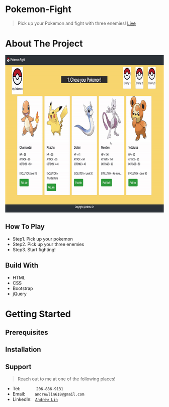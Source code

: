 # Pokemon-Fight
> Pick up your Pokemon and fight with three enemies!
> [Live](https://andrewlin618.github.io/Pokemon-Fight/)

# About The Project
<img src="assets/images/screenshot.gif" height=500px alt="Pokemon"></img>

## How To Play
- Step1. Pick up your pokemon 
- Step2. Pick up your three enemies
- Step3. Start fighting!

## Build With
- HTML
- CSS
- Bootstrap
- jQuery

# Getting Started

## Prerequisites

## Installation

## Support

> Reach out to me at one of the following places!

- Tel:      &nbsp; &nbsp; &nbsp; &nbsp; &nbsp; &nbsp; `206-886-9131`
- Email:    &ensp; &nbsp; &nbsp; `andrewlin618@gmail.com`
- LinkedIn: &nbsp; <a href="https://www.linkedin.com/in/andrew-lin-337592112/" target="_blank">`Andrew Lin`</a>

